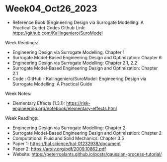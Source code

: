 # Week04_Oct26_2023

- Reference Book (Engineering Design via Surrogate Modelling: A Practical Guide) Codes Github Link: https://github.com/KaliIngeniero/SuroModel

Week Readings:
  -	Engineering Design via Surrogate Modelling: Chapter 1
  -	Surrogate Model-Based Engineering Design and Optimization: Chapter 6
  -	Engineering Design via Surrogate Modelling: Chapter 2.1, 2.2
  -	Surrogate Model-Based Engineering Design and Optimization: Chapter 2.1
  - Code : GitHub - KaliIngeniero/SuroModel: Engineering Design via Surrogate Modelling: A Practical Guide

Week Notes:
  - Elementary Effects (1.3.1): https://risk-engineering.org/notebook/elementary-effects.html

Week Readings:
  -	Engineering Design via Surrogate Modelling: Chapter 2
  -	Surrogate Model-Based Engineering Design and Optimization: Chapter 2
  -	Computational Fluid and Solid Mechanics: Chapter 3.5
  -	Paper 1: https://hal.science/hal-01232938/document
  -	Paper 2: https://arxiv.org/pdf/2009.10862.pdf
  -	Website: https://peterroelants.github.io/posts/gaussian-process-tutorial/ 
